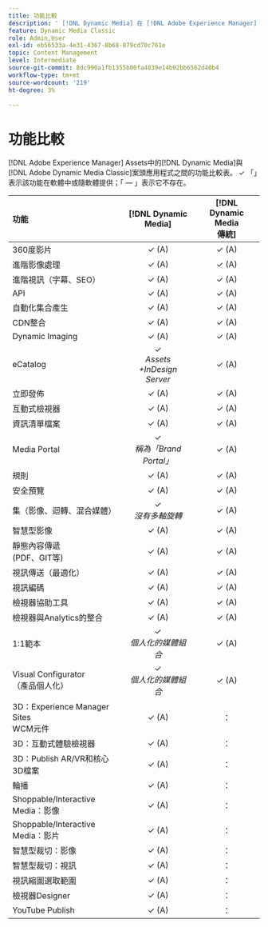 ```yaml
---
title: 功能比較
description: ' [!DNL Dynamic Media] 在 [!DNL Adobe Experience Manager] Assets與 [!DNL Adobe Dynamic Media Classic] 案頭應用程式之間的功能比較表。'
feature: Dynamic Media Classic
role: Admin,User
exl-id: eb56533a-4e31-4367-8b68-879cd70c761e
topic: Content Management
level: Intermediate
source-git-commit: 8dc990a1fb1355b00fa4839e14b92bb6562d40b4
workflow-type: tm+mt
source-wordcount: '219'
ht-degree: 3%

---
```


# 功能比較

[!DNL Adobe Experience Manager] Assets中的[!DNL Dynamic Media]與[!DNL Adobe Dynamic Media Classic]案頭應用程式之間的功能比較表。 ✓ 「」表示該功能在軟體中或隨軟體提供；「 — 」表示它不存在。

| 功能 | [!DNL Dynamic Media] | [!DNL Dynamic Media<br>傳統] |
| :--- | :---: | :---: |
| 360度影片 | ✓ (A) | ✓ (A) |
| 進階影像處理 | ✓ (A) | ✓ (A) |
| 進階視訊（字幕、SEO） | ✓ (A) | ✓ (A) |
| API | ✓ (A) | ✓ (A) |
| 自動化集合產生 | ✓ (A) | ✓ (A) |
| CDN整合 | ✓ (A) | ✓ (A) |
| Dynamic Imaging | ✓ (A) | ✓ (A) |
| eCatalog | ✓ <br>*Assets +InDesign Server* | ✓ (A) |
| 立即發佈 | ✓ (A) | ✓ (A) |
| 互動式檢視器 | ✓ (A) | ✓ (A) |
| 資訊清單檔案 | ✓ (A) | ✓ (A) |
| Media Portal | ✓ <br>*稱為「Brand Portal」* | ✓ (A) |
| 規則 | ✓ (A) | ✓ (A) |
| 安全預覽 | ✓ (A) | ✓ (A) |
| 集（影像、迴轉、混合媒體） | ✓ <br>*沒有多軸旋轉* | ✓ (A) |
| 智慧型影像 | ✓ (A) | ✓ (A) |
| 靜態內容傳遞<br>(PDF、GIT等) | ✓ (A) | ✓ (A) |
| 視訊傳送（最適化） | ✓ (A) | ✓ (A) |
| 視訊編碼 | ✓ (A) | ✓ (A) |
| 檢視器協助工具 | ✓ (A) | ✓ (A) |
| 檢視器與Analytics的整合 | ✓ (A) | ✓ (A) |
| 1:1範本 | ✓ <br>*個人化的媒體組合* | ✓ (A) |
| Visual Configurator<br> （產品個人化） | ✓ <br>*個人化的媒體組合* | ✓ (A) |
| 3D：Experience Manager Sites<br>WCM元件 | ✓ (A) | ： |
| 3D：互動式體驗檢視器 | ✓ (A) | ： |
| 3D：Publish AR/VR和核心3D檔案 | ✓ (A) | ： |
| 輪播 | ✓ (A) | ： |
| Shoppable/Interactive Media：影像 | ✓ (A) | ： |
| Shoppable/Interactive Media：影片 | ✓ (A) | ： |
| 智慧型裁切：影像 | ✓ (A) | ： |
| 智慧型裁切：視訊 | ✓ (A) | ： |
| 視訊縮圖選取範圍 | ✓ (A) | ： |
| 檢視器Designer | ✓ (A) | ： |
| YouTube Publish | ✓ (A) | ： |
